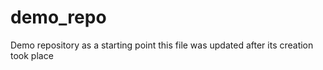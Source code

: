 # demo_repo

Demo repository as a starting point
this file was updated after its creation took place

